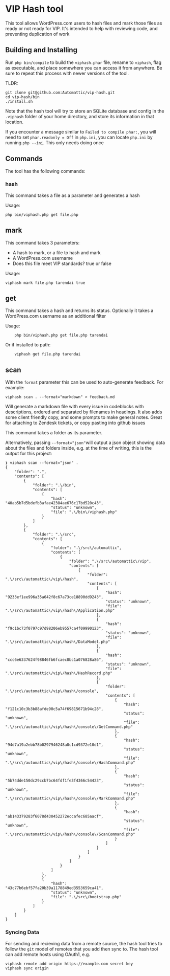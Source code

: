 # VIP Hash tool

This tool allows WordPress.com users to hash files and mark those files as ready or not ready for VIP. It's intended to help with reviewing code, and preventing duplication of work

## Building and Installing

Run `php bin/compile` to build the `viphash.phar` file, rename to `viphash`, flag as executable, and place somewhere you can access it from anywhere. Be sure to repeat this process with newer versions of the tool.

TLDR:

```
git clone git@github.com:Automattic/vip-hash.git
cd vip-hash/bin
./install.sh
```

Note that the hash tool will try to store an SQLite database and config in the `.viphash` folder of your home directory, and store its information in that location.

If you encounter a message similar to `Failed to compile phar:`, you will need to set `phar.readonly = Off` in `php.ini`, you can locate `php.ini` by running `php --ini`. This only needs doing once

## Commands

The tool has the following commands:

### hash

This command takes a file as a parameter and generates a hash

Usage:

    php bin/viphash.php get file.php

## mark

This command takes 3 parameters:

 - A hash to mark, or a file to hash and mark
 - A WordPress.com username
 - Does this file meet VIP standards? true or false
 
Usage:

    viphash mark file.php tarendai true

 
## get

This command takes a hash and returns its status. Optionally it takes a WordPress.com username as an additional filter

Usage:

```shell
    php bin/viphash.php get file.php tarendai
```

Or if installed to path:

```shell
    viphash get file.php tarendai
```

## scan

With the `format` parameter this can be used to auto-generate feedback. For example:

```shell
viphash scan . --format="markdown" > feedback.md
```

Will generate a markdown file with every issue in codeblocks with descriptions, ordered and separated by filenames in headings. It also adds some client friendly copy, and some prompts to make general notes. Great for attaching to Zendesk tickets, or copy pasting into github issues

This command takes a folder as its parameter.

Alternatively, passing `--format="json"`will output a json object showing data about the files and folders inside, e.g. at the time of writing, this is the output for this project:


```shell
❯ viphash scan --format="json" .
{
    "folder": ".",
    "contents": [
        {
            "folder": ".\/bin",
            "contents": [
                {
                    "hash": "40ab5b7d5bdefb3afae42384ae676c17bd520c43",
                    "status": "unknown",
                    "file": ".\/bin\/viphash.php"
                }
            ]
        },
        {
            "folder": ".\/src",
            "contents": [
                {
                    "folder": ".\/src\/automattic",
                    "contents": [
                        {
                            "folder": ".\/src\/automattic\/vip",
                            "contents": [
                                {
                                    "folder": ".\/src\/automattic\/vip\/hash",
                                    "contents": [
                                        {
                                            "hash": "9233ef1ee996a35a642f8c67a73ce18890dd9243",
                                            "status": "unknown",
                                            "file": ".\/src\/automattic\/vip\/hash\/Application.php"
                                        },
                                        {
                                            "hash": "f9c1bc73f0797c97d98206eb9557ca4f09990123",
                                            "status": "unknown",
                                            "file": ".\/src\/automattic\/vip\/hash\/DataModel.php"
                                        },
                                        {
                                            "hash": "ccc6e6337624f98846fb6fcaec8bc1a076828a86",
                                            "status": "unknown",
                                            "file": ".\/src\/automattic\/vip\/hash\/HashRecord.php"
                                        },
                                        {
                                            "folder": ".\/src\/automattic\/vip\/hash\/console",
                                            "contents": [
                                                {
                                                    "hash": "f121c10c3b3b88afde90c5a74f69815671b94c28",
                                                    "status": "unknown",
                                                    "file": ".\/src\/automattic\/vip\/hash\/console\/GetCommand.php"
                                                },
                                                {
                                                    "hash": "94d7a19a2ebb78b0297946248a8c1cd9372e10d1",
                                                    "status": "unknown",
                                                    "file": ".\/src\/automattic\/vip\/hash\/console\/HashCommand.php"
                                                },
                                                {
                                                    "hash": "5b74dde150dc29ccb7bc64fdf1fe3f4366c54423",
                                                    "status": "unknown",
                                                    "file": ".\/src\/automattic\/vip\/hash\/console\/MarkCommand.php"
                                                },
                                                {
                                                    "hash": "ab143379283f6078d430452272eccafec685aacf",
                                                    "status": "unknown",
                                                    "file": ".\/src\/automattic\/vip\/hash\/console\/ScanCommand.php"
                                                }
                                            ]
                                        }
                                    ]
                                }
                            ]
                        }
                    ]
                },
                {
                    "hash": "43c77b6ebf57fa20b39a1178849ed3553659ca41",
                    "status": "unknown",
                    "file": ".\/src\/bootstrap.php"
                }
            ]
        }
    ]
}
```

### Syncing Data

For sending and recieving data from a remote source, the hash tool tries to follow the `git` model of remotes that you add then sync to. The hash tool can add remote hosts using OAuth1, e.g.

```shell
viphash remote add origin https://example.com secret key
viphash sync origin
```
